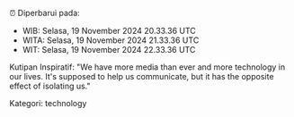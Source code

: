 ⏰ Diperbarui pada:
- WIB: Selasa, 19 November 2024 20.33.36 UTC
- WITA: Selasa, 19 November 2024 21.33.36 UTC
- WIT: Selasa, 19 November 2024 22.33.36 UTC

Kutipan Inspiratif:
"We have more media than ever and more technology in our lives. It's supposed to help us communicate, but it has the opposite effect of isolating us."


Kategori: technology

